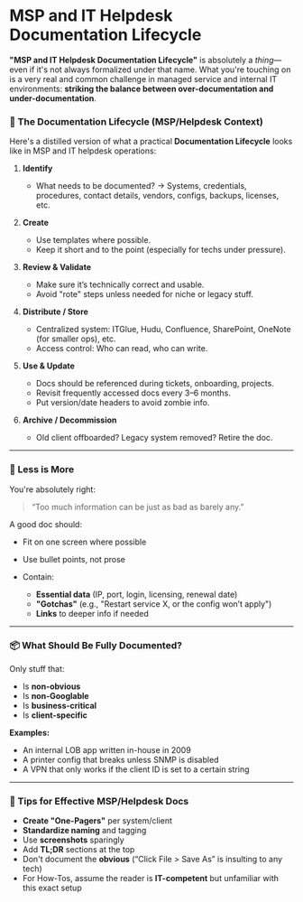 # MSP and IT Helpdesk Documentation Lifecycle
**"MSP and IT Helpdesk Documentation Lifecycle"** is absolutely a *thing*—even if it's not always formalized under that name. What you're touching on is a very real and common challenge in managed service and internal IT environments: **striking the balance between over-documentation and under-documentation**.

### 🔄 The Documentation Lifecycle (MSP/Helpdesk Context)

Here's a distilled version of what a practical **Documentation Lifecycle** looks like in MSP and IT helpdesk operations:

1. **Identify**

   * What needs to be documented?
     → Systems, credentials, procedures, contact details, vendors, configs, backups, licenses, etc.

2. **Create**

   * Use templates where possible.
   * Keep it short and to the point (especially for techs under pressure).

3. **Review & Validate**

   * Make sure it’s technically correct and usable.
   * Avoid "rote" steps unless needed for niche or legacy stuff.

4. **Distribute / Store**

   * Centralized system: ITGlue, Hudu, Confluence, SharePoint, OneNote (for smaller ops), etc.
   * Access control: Who can read, who can write.

5. **Use & Update**

   * Docs should be referenced during tickets, onboarding, projects.
   * Revisit frequently accessed docs every 3–6 months.
   * Put version/date headers to avoid zombie info.

6. **Archive / Decommission**

   * Old client offboarded? Legacy system removed? Retire the doc.

---

### 🧠 Less is More

You're absolutely right:

> “Too much information can be just as bad as barely any.”

A good doc should:

* Fit on one screen where possible
* Use bullet points, not prose
* Contain:

  * **Essential data** (IP, port, login, licensing, renewal date)
  * **"Gotchas"** (e.g., "Restart service X, or the config won’t apply")
  * **Links** to deeper info if needed

---

### 📦 What Should Be Fully Documented?

Only stuff that:

* Is **non-obvious**
* Is **non-Googlable**
* Is **business-critical**
* Is **client-specific**

**Examples:**

* An internal LOB app written in-house in 2009
* A printer config that breaks unless SNMP is disabled
* A VPN that only works if the client ID is set to a certain string

---

### 📌 Tips for Effective MSP/Helpdesk Docs

* **Create "One-Pagers"** per system/client
* **Standardize naming** and tagging
* Use **screenshots** sparingly
* Add **TL;DR** sections at the top
* Don't document the **obvious** (“Click File > Save As” is insulting to any tech)
* For How-Tos, assume the reader is **IT-competent** but unfamiliar with this exact setup

